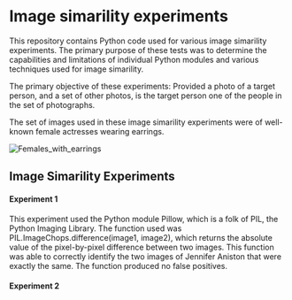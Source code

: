 # Image simarility experiments

This repository contains Python code used for various image simarility experiments. The primary purpose of these tests was to determine the capabilities and limitations of individual Python modules and various techniques used for image simarility. 

The primary objective of these experiments: Provided a photo of a target person, and a set of other photos, is the target person one of the people in the set of photographs. 

The set of images used in these image simarility experiments were of well-known female actresses wearing earrings.  

![Females_with_earrings](https://github.com/johnbumgarner/image_simarility_experiments/blob/master/females_with_earrings_test_images.jpg)


## Image Simarility Experiments

#### Experiment 1

This experiment used the Python module Pillow, which is a folk of PIL, the Python Imaging Library. The function used was PIL.ImageChops.difference(image1, image2), which returns the absolute value of the pixel-by-pixel difference between two images. This function was able to correctly identify the two images of Jennifer Aniston that were exactly the same.  The function produced no false positives.

#### Experiment 2









